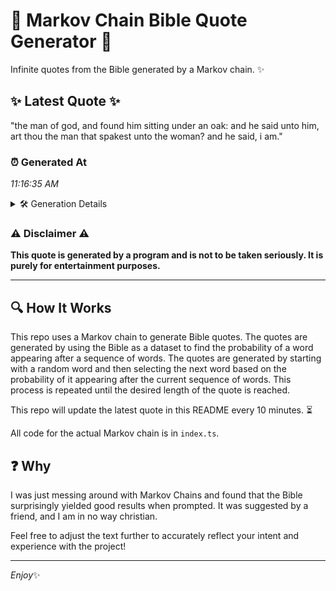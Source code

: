 # 📖 Markov Chain Bible Quote Generator 📖

Infinite quotes from the Bible generated by a Markov chain. ✨

## ✨ Latest Quote ✨
"the man of god, and found him sitting under an oak: and he said unto him, art thou the man that spakest unto the woman? and he said, i am."

### ⏰ Generated At
*11:16:35 AM*

<details>
    <summary>🛠️ Generation Details</summary>
    <p>
        <strong>🌱 Seed:</strong> the<br>
        <strong>🔄 Iterations:</strong> 29<br>
        <strong>📜 Context History:</strong><br>[ the ]: man<br>[ the, man ]: of<br>[ the, man, of ]: god,<br>[ the, man, of, god, ]: and<br>[ the, man, of, god,, and ]: found<br>[ the, man, of, god,, and, found ]: him<br>[ man, of, god,, and, found, him ]: sitting<br>[ of, god,, and, found, him, sitting ]: under<br>[ god,, and, found, him, sitting, under ]: an<br>[ and, found, him, sitting, under, an ]: oak:<br>[ found, him, sitting, under, an, oak: ]: and<br>[ him, sitting, under, an, oak:, and ]: he<br>[ sitting, under, an, oak:, and, he ]: said<br>[ under, an, oak:, and, he, said ]: unto<br>[ an, oak:, and, he, said, unto ]: him,<br>[ oak:, and, he, said, unto, him, ]: art<br>[ and, he, said, unto, him,, art ]: thou<br>[ he, said, unto, him,, art, thou ]: the<br>[ said, unto, him,, art, thou, the ]: man<br>[ unto, him,, art, thou, the, man ]: that<br>[ him,, art, thou, the, man, that ]: spakest<br>[ art, thou, the, man, that, spakest ]: unto<br>[ thou, the, man, that, spakest, unto ]: the<br>[ the, man, that, spakest, unto, the ]: woman?<br>[ man, that, spakest, unto, the, woman? ]: and<br>[ that, spakest, unto, the, woman?, and ]: he<br>[ spakest, unto, the, woman?, and, he ]: said,<br>[ unto, the, woman?, and, he, said, ]: i<br>[ the, woman?, and, he, said,, i ]: am.<br>
    </p>
</details>

### ⚠️ Disclaimer ⚠️
**This quote is generated by a program and is not to be taken seriously. It is purely for entertainment purposes.**

---

## 🔍 How It Works

This repo uses a Markov chain to generate Bible quotes. The quotes are generated by using the Bible as a dataset to find the probability of a word appearing after a sequence of words. The quotes are generated by starting with a random word and then selecting the next word based on the probability of it appearing after the current sequence of words. This process is repeated until the desired length of the quote is reached.

This repo will update the latest quote in this README every 10 minutes. ⏳

All code for the actual Markov chain is in `index.ts`.

## ❓ Why

I was just messing around with Markov Chains and found that the Bible surprisingly yielded good results when prompted. 
It was suggested by a friend, and I am in no way christian.

Feel free to adjust the text further to accurately reflect your intent and experience with the project!

---

*Enjoy*✨
